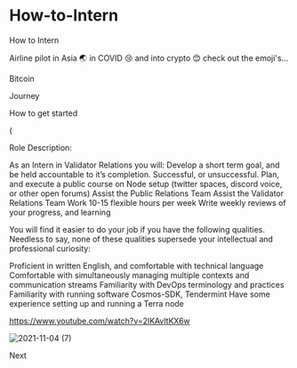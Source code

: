 # How-to-Intern
How to Intern

Airline pilot in Asia 🌏 in COVID 😢 and into crypto 😊 check out the emoji's... 

Bitcoin

Journey

How to get started

(

Role Description:

As an Intern in Validator Relations you will:
Develop a short term goal, and be held accountable to it’s completion. Successful, or unsuccessful.
Plan, and execute a public course on Node setup (twitter spaces, discord voice, or other open forums)
Assist the Public Relations Team
Assist the Validator Relations Team
Work 10-15 flexible hours per week
Write weekly reviews of your progress, and learning

You will find it easier to do your job if you have the following qualities. 
Needless to say, none of these qualities supersede your intellectual and professional curiosity:

Proficient in written English, and comfortable with technical language
Comfortable with simultaneously managing multiple contexts and communication streams
Familiarity with DevOps terminology and practices
Familiarity with running software Cosmos-SDK, Tendermint
Have some experience setting up and running a Terra node

https://www.youtube.com/watch?v=2lKAvltKX6w


![2021-11-04 (7)](https://user-images.githubusercontent.com/93710516/140307137-dd569b3d-81ce-4b28-9d9e-94bc5b172a69.png)

<div style="page-break-after: always;"></div>

Next


